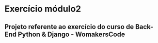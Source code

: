 # Exercício módulo2

## Projeto referente ao exercício do curso de Back-End Python & Django - WomakersCode

